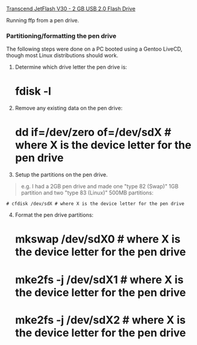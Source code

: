 [Transcend JetFlash V30 - 2 GB USB 2.0 Flash Drive][transcend 2gb]


Running ffp from a pen drive.

### Partitioning/formatting the pen drive
The following steps were done on a PC booted using a Gentoo LiveCD, though most Linux distributions should work.

1. Determine which drive letter the pen drive is:

	# fdisk -l

2. Remove any existing data on the pen drive:

	# dd if=/dev/zero of=/dev/sdX # where X is the device letter for the pen drive

3. Setup the partitions on the pen drive.
> e.g. I had a 2GB pen drive and made one "type 82 (Swap)" 1GB partition and two "type 83 (Linux)" 500MB partitions:

	# cfdisk /dev/sdX # where X is the device letter for the pen drive

4. Format the pen drive partitions:

	# mkswap /dev/sdX0 # where X is the device letter for the pen drive
	# mke2fs -j /dev/sdX1 # where X is the device letter for the pen drive
	# mke2fs -j /dev/sdX2 # where X is the device letter for the pen drive



[transcend 2gb]: http://www.amazon.com/gp/product/B000FVGM38/ref=oss_product